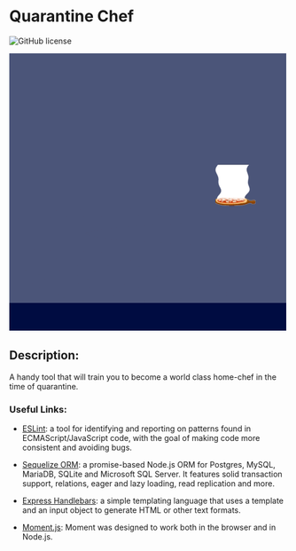 # Quarantine Chef

![GitHub license](https://img.shields.io/badge/License-MIT-blue.svg)

![gif](./assets/quarantineChef.gif)

## Description:

A handy tool that will train you to become a world class home-chef in the time of quarantine.

### Useful Links:

- [ESLint](https://eslint.org/docs/user-guide/getting-started): a tool for identifying and reporting on patterns found in ECMAScript/JavaScript code, with the goal of making code more consistent and avoiding bugs.

- [Sequelize ORM](https://sequelize.org/master/index.html): a promise-based Node.js ORM for Postgres, MySQL, MariaDB, SQLite and Microsoft SQL Server. It features solid transaction support, relations, eager and lazy loading, read replication and more.

- [Express Handlebars](https://github.com/ericf/express-handlebars): a simple templating language that uses a template and an input object to generate HTML or other text formats.

- [Moment.js](https://momentjs.com/docs/): Moment was designed to work both in the browser and in Node.js.
